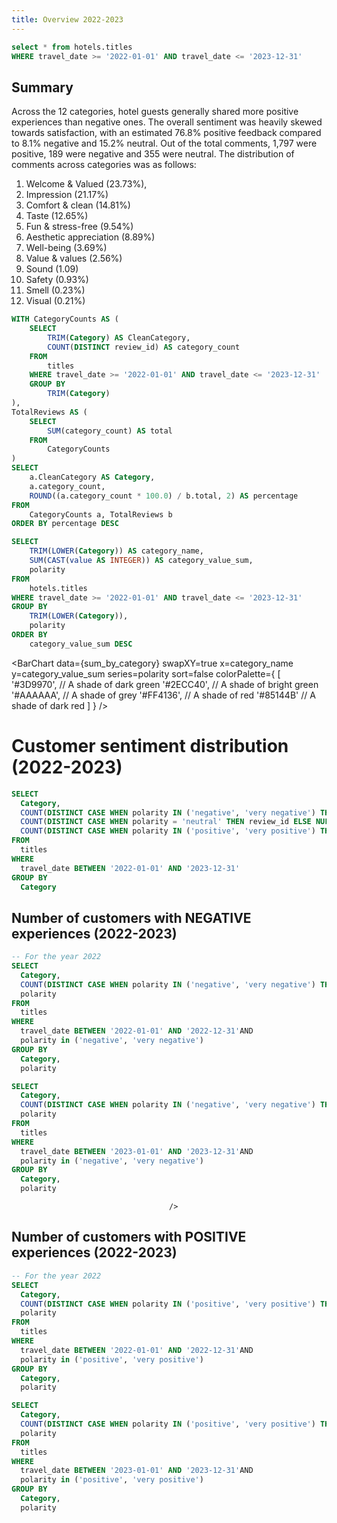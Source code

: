 ```yaml
---
title: Overview 2022-2023
---
```



 ```sql titles
 select * from hotels.titles 
 WHERE travel_date >= '2022-01-01' AND travel_date <= '2023-12-31'
 ```
<!--  -->

## Summary

Across the 12 categories, hotel guests generally shared more positive experiences than negative ones. The overall sentiment was heavily skewed towards satisfaction, with an estimated 76.8% positive feedback compared to 8.1% negative and 15.2% neutral. Out of the total comments, 1,797 were positive, 189 were negative and 355 were neutral. The distribution of comments across categories was as follows: 


1. Welcome & Valued (23.73%), 
2. Impression (21.17%)
3. Comfort & clean (14.81%)
4. Taste (12.65%) 
5. Fun & stress-free (9.54%)
6. Aesthetic appreciation (8.89%)
7. Well-being (3.69%)
8. Value & values (2.56%)
9. Sound (1.09)
10. Safety (0.93%)
11. Smell (0.23%)
12. Visual (0.21%)


```sql category_propositions
WITH CategoryCounts AS (
    SELECT
        TRIM(Category) AS CleanCategory,
        COUNT(DISTINCT review_id) AS category_count
    FROM
        titles
    WHERE travel_date >= '2022-01-01' AND travel_date <= '2023-12-31'
    GROUP BY
        TRIM(Category)
),
TotalReviews AS (
    SELECT
        SUM(category_count) AS total
    FROM
        CategoryCounts
)
SELECT
    a.CleanCategory AS Category,
    a.category_count,
    ROUND((a.category_count * 100.0) / b.total, 2) AS percentage
FROM
    CategoryCounts a, TotalReviews b
ORDER BY percentage DESC
```

```sql sum_by_category
SELECT
    TRIM(LOWER(Category)) AS category_name,
    SUM(CAST(value AS INTEGER)) AS category_value_sum,
    polarity
FROM
    hotels.titles
WHERE travel_date >= '2022-01-01' AND travel_date <= '2023-12-31'
GROUP BY
    TRIM(LOWER(Category)),
    polarity
ORDER BY
    category_value_sum DESC
```

<BarChart 
    data={sum_by_category} 
    swapXY=true 
    x=category_name 
    y=category_value_sum 
    series=polarity
    sort=false
    colorPalette={
        [
        '#3D9970',  // A shade of dark green
        '#2ECC40',      // A shade of bright green
        '#AAAAAA',       // A shade of grey
        '#FF4136',      // A shade of red
        '#85144B'  // A shade of dark red
        ]
    }
/>

# Customer sentiment distribution (2022-2023) 
```sql sum_by_polarity
SELECT
  Category,
  COUNT(DISTINCT CASE WHEN polarity IN ('negative', 'very negative') THEN review_id ELSE NULL END) AS Negative,
  COUNT(DISTINCT CASE WHEN polarity = 'neutral' THEN review_id ELSE NULL END) AS Neutral,
  COUNT(DISTINCT CASE WHEN polarity IN ('positive', 'very positive') THEN review_id ELSE NULL END) AS Positive
FROM
  titles
WHERE
  travel_date BETWEEN '2022-01-01' AND '2023-12-31'
GROUP BY
  Category

```

<DataTable data={sum_by_polarity} rows={12}>
    <Column id="Category" title="Category" />
    <Column id="Negative" title="Negative" contentType=colorscale scaleColor=red/>
    <Column id="Neutral" title="Neutral" contentType=colorscale scaleColor=grey/>
    <Column id="Positive" title="Positive" contentType=colorscale scaleColor=green/>
</DataTable>

## Number of customers with NEGATIVE experiences (2022-2023)
```sql negative_reviews_2022
-- For the year 2022
SELECT
  Category,
  COUNT(DISTINCT CASE WHEN polarity IN ('negative', 'very negative') THEN review_id ELSE NULL END) AS negative_count,
  polarity
FROM
  titles
WHERE
  travel_date BETWEEN '2022-01-01' AND '2022-12-31'AND
  polarity in ('negative', 'very negative')
GROUP BY
  Category,
  polarity
```

```sql negative_reviews_2023
SELECT
  Category,
  COUNT(DISTINCT CASE WHEN polarity IN ('negative', 'very negative') THEN review_id ELSE NULL END) AS negative_count,
  polarity
FROM
  titles
WHERE
  travel_date BETWEEN '2023-01-01' AND '2023-12-31'AND
  polarity in ('negative', 'very negative')
GROUP BY
  Category,
  polarity
```

<div style="display: flex; justify-content: space-between;">
  <div style="width: 50%;">
    <!-- Table for 2022 -->
    <BarChart 
        data={negative_reviews_2022} 
        swapXY=true 
        x=Category
        y=negative_count 
        series=polarity
        sort=false
        title=2022
        colorPalette={
        [
        '#FF4136',      // A shade of red
        '#85144B'  // A shade of dark red
        ]
    }
    />
  </div>
  <div style="width: 50%;">
    <!-- Table for 2023 -->
    <BarChart 
        data={negative_reviews_2023} 
        swapXY=true 
        x=Category
        y=negative_count 
        series=polarity
        sort=false
        title=2023
        colorPalette={
        [
        '#FF4136',      // A shade of red
        '#85144B'  // A shade of dark red
        ]
    }
        
    />
  </div>
</div>

## Number of customers with POSITIVE experiences (2022-2023)
```sql positive_reviews_2022
-- For the year 2022
SELECT
  Category,
  COUNT(DISTINCT CASE WHEN polarity IN ('positive', 'very positive') THEN review_id ELSE NULL END) AS positive_count,
  polarity
FROM
  titles
WHERE
  travel_date BETWEEN '2022-01-01' AND '2022-12-31'AND
  polarity in ('positive', 'very positive')
GROUP BY
  Category,
  polarity
```

```sql positive_reviews_2023
SELECT
  Category,
  COUNT(DISTINCT CASE WHEN polarity IN ('positive', 'very positive') THEN review_id ELSE NULL END) AS positive_count,
  polarity
FROM
  titles
WHERE
  travel_date BETWEEN '2023-01-01' AND '2023-12-31'AND
  polarity in ('positive', 'very positive')
GROUP BY
  Category,
  polarity
```

<div style="display: flex; justify-content: space-between;">
  <div style="width: 50%;">
    <!-- Table for 2022 -->
    <BarChart 
        data={positive_reviews_2022} 
        swapXY=true 
        x=Category
        y=positive_count 
        series=polarity
        sort=false
        title=2022
        colorPalette={
        [
        '#3D9970',  // A shade of dark green
        '#2ECC40',      // A shade of bright green
        ]
    }
    />
  </div>
  <div style="width: 50%;">
    <!-- Table for 2023 -->
    <BarChart 
        data={positive_reviews_2023} 
        swapXY=true 
        x=Category
        y=positive_count 
        series=polarity
        sort=false
        title=2023
        colorPalette={
        [
        '#3D9970',  // A shade of dark green
        '#2ECC40',      // A shade of bright green
        ]
    }
    />
  </div>
</div>
